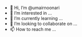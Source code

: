 - 👋 Hi, I’m @umairnoonari
- 👀 I’m interested in ...
- 🌱 I’m currently learning ...
- 💞️ I’m looking to collaborate on ...
- 📫 How to reach me ...

<!---
umairnoonari/umairnoonari is a ✨ special ✨ repository because its `README.md` (this file) appears on your GitHub profile.
You can click the Preview link to take a look at your changes.
--->
